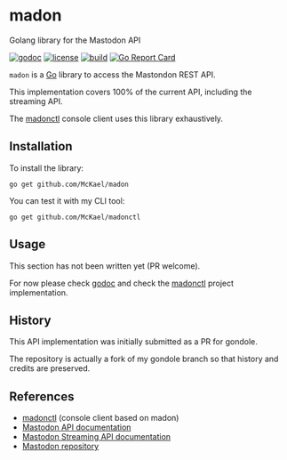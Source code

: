 # madon

Golang library for the Mastodon API

[![godoc](https://img.shields.io/badge/godoc-reference-blue.svg?style=flat)](https://godoc.org/github.com/McKael/madon)
[![license](https://img.shields.io/badge/license-MIT-red.svg?style=flat)](https://raw.githubusercontent.com/McKael/madon/master/LICENSE)
[![build](https://img.shields.io/travis/McKael/madon.svg?style=flat)](https://travis-ci.org/McKael/madon)
[![Go Report Card](https://goreportcard.com/badge/github.com/McKael/madon)](https://goreportcard.com/report/github.com/McKael/madon)

`madon` is a [Go](https://golang.org/) library to access the Mastondon REST API.

This implementation covers 100% of the current API, including the streaming API.

The [madonctl](https://github.com/McKael/madonctl) console client uses this library exhaustively.

## Installation

To install the library:

    go get github.com/McKael/madon

You can test it with my CLI tool:

    go get github.com/McKael/madonctl

## Usage

This section has not been written yet (PR welcome).

For now please check [godoc](https://godoc.org/github.com/McKael/madon) and
check the [madonctl](https://github.com/McKael/madonctl) project
implementation.

## History

This API implementation was initially submitted as a PR for gondole.

The repository is actually a fork of my gondole branch so that
history and credits are preserved.

## References

- [madonctl](https://github.com/McKael/madonctl) (console client based on madon)
- [Mastodon API documentation](https://github.com/tootsuite/documentation/blob/master/Using-the-API/API.md)
- [Mastodon Streaming API documentation](https://github.com/tootsuite/documentation/blob/master/Using-the-API/Streaming-API.md)
- [Mastodon repository](https://github.com/tootsuite/mastodon)

